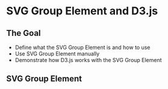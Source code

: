 # SVG Group Element and D3.js


## The Goal
- Define what the SVG Group Element is and how to use
- Use SVG Group Element manually
- Demonstrate how D3.js works with the SVG Group Element


## SVG Group Element